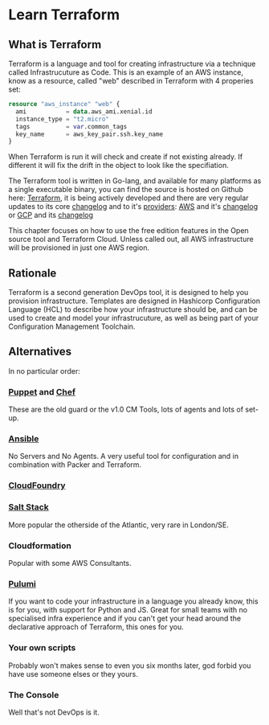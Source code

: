# Learn Terraform

## What is Terraform

Terraform is a language and tool for creating infrastructure via a technique called Infrastrucuture as Code.
This is an example of an AWS instance, know as a resource, called "web" described in Terraform with 4 properies set:

```terraform
resource "aws_instance" "web" {
  ami           = data.aws_ami.xenial.id
  instance_type = "t2.micro"
  tags          = var.common_tags
  key_name      = aws_key_pair.ssh.key_name
}
```

When Terraform is run it will check and create if not existing already. If different it will fix the drift in the object to look like the specifiation.

The Terraform tool is written in Go-lang, and available for many platforms as a single executable binary, you can find the source is hosted on Github here:
[Terraform](https://github.com/hashicorp/terraform), it is being actively developed and there are very regular updates to its core [changelog](https://github.com/hashicorp/terraform/blob/master/CHANGELOG.md)
and to it's [providers](https://github.com/terraform-providers):
[AWS](https://github.com/terraform-providers/terraform-provider-aws) and it's
[changelog](https://github.com/terraform-providers/terraform-provider-aws/blob/master/CHANGELOG.md)
or
[GCP](https://github.com/terraform-providers/terraform-provider-google) and its
[changelog](https://github.com/terraform-providers/terraform-provider-google/blob/master/CHANGELOG.md)

This chapter focuses on how to use the free edition features in the Open source tool and Terraform Cloud.
Unless called out, all AWS infrastructure will be provisioned in just one AWS region.

## Rationale

Terraform is a second generation DevOps tool, it is designed to help you provision infrastructure.
Templates are designed in Hashicorp Configuration Language (HCL) to describe how your infrastructure should be, and can be used to create and model your infrastrucuture, as well as being part of your Configuration Management Toolchain.

## Alternatives

In no particular order:

### [Puppet](https://puppet.com/) and [Chef](https://www.chef.io/)

These are the old guard or the v1.0 CM Tools, lots of agents and lots of set-up.

### [Ansible](https://www.ansible.com/)

No Servers and No Agents. A very useful tool for configuration and in combination with Packer and Terraform.

### [CloudFoundry](https://www.cloudfoundry.org/)

### [Salt Stack](https://www.saltstack.com/)

More popular the otherside of the Atlantic, very rare in London/SE.

### Cloudformation

Popular with some AWS Consultants.

### [Pulumi](https://www.pulumi.com/)

If you want to code your infrastructure in a language you already know, this is for you, with support for Python and JS. Great for small teams with no specialised infra experience and if you can't get your head around the declarative approach of Terraform, this ones for you.

### Your own scripts

Probably won't makes sense to even you six months later, god forbid you have use someone elses or they yours.

### The Console

Well that's not DevOps is it.
